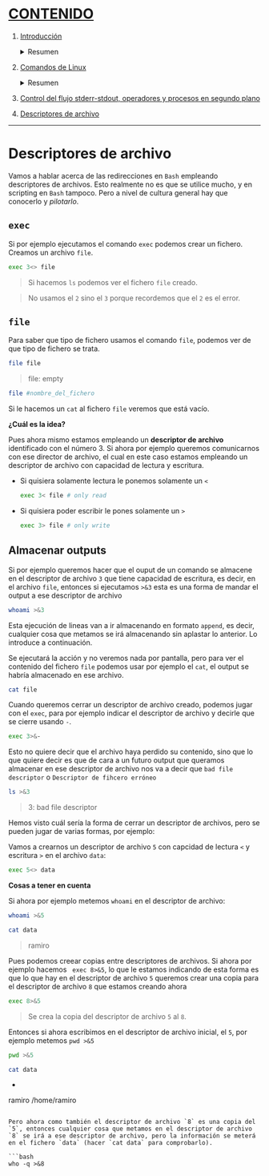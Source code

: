 # [CONTENIDO](https://github.com/Ramixter/Introduccion-a-Linux)

1. [Introducción](https://github.com/Ramixter/Introduccion-a-Linux/tree/main/CAPITULO-1#contenido)

    <details>
    <summary>Resumen</summary>
  
    - [Introducción a Linux](https://github.com/Ramixter/Introduccion-a-Linux/tree/main/CAPITULO-1#introduccion-a-linux)
    - [Crear una máquina virtual](https://github.com/Ramixter/Introduccion-a-Linux/tree/main/CAPITULO-1#crear-una-m%C3%A1quina-virtual)
    - [Instalación del Sistema Operativo (Parrot Security Edition)](https://github.com/Ramixter/Introduccion-a-Linux/tree/main/CAPITULO-1#instalaci%C3%B3n-del-sistema-operativo-parrot-security-edition)
   
    </details>
  
2. [Comandos de Linux](https://github.com/Ramixter/Introduccion-a-Linux/tree/main/CAPITULO-2#contenido)

    <details>
    <summary>Resumen</summary>
  
    - [¿Qué usuario somos? `whoami`](https://github.com/Ramixter/Introduccion-a-Linux/tree/main/CAPITULO-2#qu%C3%A9-usuario-somos-whoami)
    - [¿A qué grupo perteneces? `id`](https://github.com/Ramixter/Introduccion-a-Linux/tree/main/CAPITULO-2#a-qu%C3%A9-grupo-perteneces-id)
    - [Ver el contenido de un archivo `cat`](https://github.com/Ramixter/Introduccion-a-Linux/tree/main/CAPITULO-2#ver-el-contenido-de-un-archivo-cat)
    - [`which`](https://github.com/Ramixter/Introduccion-a-Linux/tree/main/CAPITULO-2#which)
    - [`echo`](https://github.com/Ramixter/Introduccion-a-Linux/tree/main/CAPITULO-2#echo)
    - [Aplicación de filtros](https://github.com/Ramixter/Introduccion-a-Linux/tree/main/CAPITULO-2#aplicaci%C3%B3n-de-filtros)
      - [Pipear](https://github.com/Ramixter/Introduccion-a-Linux/tree/main/CAPITULO-2#pipear)
    - [Rutas `pwd`](https://github.com/Ramixter/Introduccion-a-Linux/tree/main/CAPITULO-2#rutas-pwd)
    - [Listar directorios `ls`](https://github.com/Ramixter/Introduccion-a-Linux/tree/main/CAPITULO-2#listar-directorios-ls)
      - [Listas detalladas](https://github.com/Ramixter/Introduccion-a-Linux/tree/main/CAPITULO-2#listas-detalladas)
    - [Cambiar de directorio `cd`](https://github.com/Ramixter/Introduccion-a-Linux/tree/main/CAPITULO-2#cambiar-de-directorio-cd)
   
    </details>
   
3. [Control del flujo stderr-stdout, operadores y procesos en segundo plano](https://github.com/Ramixter/Introduccion-a-Linux/tree/main/CAPITULO-3#contenido)


4. [Descriptores de archivo](https://github.com/Ramixter/Introduccion-a-Linux/tree/main/CAPITULO-4)

***

# Descriptores de archivo

Vamos a hablar acerca de las redirecciones en `Bash` empleando descriptores de archivos. Esto realmente no es que se utilice mucho, y en scripting en `Bash` tampoco. Pero a nivel de cultura general hay que conocerlo y *pilotarlo*.

## `exec`

Si por ejemplo ejecutamos el comando `exec` podemos crear un fichero. Creamos un archivo `file`.

```bash
exec 3<> file
```

>Si hacemos `ls` podemos ver el fichero `file` creado.

>No usamos el `2` sino el `3` porque recordemos que el `2` es el error.

## `file`

Para saber que tipo de fichero usamos el comando `file`, podemos ver de que tipo de fichero se trata.

```bash
file file
```

>file: empty

```bash
file #nombre_del_fichero
```

Si le hacemos un `cat` al fichero `file` veremos que está vacío.

**¿Cuál es la idea?**

Pues ahora mismo estamos empleando un **descriptor de archivo** identificado con el número 3. Si ahora por ejemplo queremos comunicarnos con ese director de archivo, el cual en este caso estamos empleando un descriptor de archivo con capacidad de lectura y escritura.

  - Si quisiera solamente lectura le ponemos solamente un `<`
      ```bash
      exec 3< file # only read
      ```
  - Si quisiera poder escribir le pones solamente un `>`
      ```bash
      exec 3> file # only write
      ```
## Almacenar outputs

Si por ejemplo queremos hacer que el ouput de un comando se almacene en el descriptor de archivo `3` que tiene capacidad de escritura, es decir, en el archivo `file`, entonces si ejecutamos `>&3` esta es una forma de mandar el output a ese descriptor de archivo

```bash
whoami >&3
```

Esta ejecución de lineas van a ir almacenando en formato `append`, es decir, cualquier cosa que metamos se irá almacenando sin aplastar lo anterior. Lo introduce a continuación.

Se ejecutará la acción y no veremos nada por pantalla, pero para ver el contenido del fichero `file` podemos usar por ejemplo el `cat`, el output se habría almacenado en ese archivo.

```bash
cat file
```

Cuando queremos cerrar un descriptor de archivo creado, podemos jugar con el `exec`, para por ejemplo indicar el descriptor de archivo y decirle que se cierre usando `-`.

```bash
exec 3>&-
```

Esto no quiere decir que el archivo haya perdido su contenido, sino que lo que quiere decir es que de cara a un futuro output que queramos almacenar en ese descriptor de archivo nos va a decir que `bad file descriptor` o `Descriptor de fihcero erróneo`

```bash
ls >&3
```
>3: bad file descriptor

Hemos visto cuál sería la forma de cerrar un descriptor de archivos, pero se pueden jugar de varias formas, por ejemplo:

Vamos a crearnos un descriptor de archivo `5` con capcidad de lectura `<` y escritura `>` en el archivo `data`:

```bash
exec 5<> data
```

**Cosas a tener en cuenta**

Si ahora por ejemplo metemos `whoami` en el descriptor de archivo:

```bash
whoami >&5
```

```bash
cat data
```
>ramiro

Pues podemos creear copias entre descriptores de archivos. Si ahora por ejemplo hacemos ` exec 8>&5`, lo que le estamos indicando de esta forma es que lo que hay en el descriptor de archivo `5` queremos crear una copia para el descriptor de archivo `8` que estamos creando ahora

```bash
exec 8>&5
```
>Se crea la copia del descriptor de archivo `5` al `8`.

Entonces si ahora escribimos en el descriptor de archivo inicial, el `5`, por ejemplo metemos `pwd >&5`

```bash
pwd >&5
```

```bash
cat data
```

- ```
 ramiro
 /home/ramiro
 ```

Pero ahora como también el descriptor de archivo `8` es una copia del `5`, entonces cualquier cosa que metamos en el descriptor de archivo `8` se irá a ese descriptor de archivo, pero la información se meterá en el fichero `data` (hacer `cat data` para comprobarlo).

```bash
who -q >&8
```

